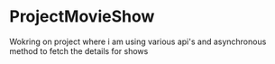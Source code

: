 # ProjectMovieShow
Wokring on project where i am using various api's and asynchronous method to fetch the details for shows 
